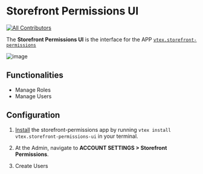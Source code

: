 # Storefront Permissions UI

<!-- ALL-CONTRIBUTORS-BADGE:START - Do not remove or modify this section -->

[![All Contributors](https://img.shields.io/badge/all_contributors-0-orange.svg?style=flat-square)](#contributors-)

<!-- ALL-CONTRIBUTORS-BADGE:END -->

The **Storefront Permissions UI** is the interface for the APP [`vtex.storefront-permissions`](https://github.com/vtex-apps/storefront-permissions)

![image](https://user-images.githubusercontent.com/24723/129122444-16069c74-fc7d-4944-9f78-94cd72dbb8ab.png)


## Functionalities

- Manage Roles
- Manage Users

## Configuration

1. [Install](https://vtex.io/docs/recipes/development/installing-an-app/) the storefront-permissions app by running `vtex install vtex.storefront-permissions-ui` in your terminal.
2. At the Admin, navigate to **ACCOUNT SETTINGS > Storefront Permissions**.

3. Create Users
